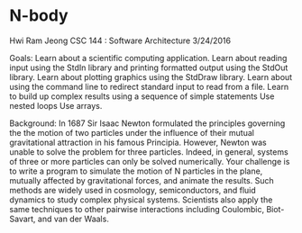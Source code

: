 # N-body

Hwi Ram Jeong
CSC 144 : Software Architecture
3/24/2016

Goals: Learn about a scientific computing application. Learn about reading input using the StdIn library and printing formatted output using the StdOut library. Learn about plotting graphics using the StdDraw library. Learn about using the command line to redirect standard input to read from a file. Learn to build up complex results using a sequence of simple statements Use nested loops Use arrays.

Background: In 1687 Sir Isaac Newton formulated the principles governing the the motion of two particles under the influence of their mutual gravitational attraction in his famous Principia. However, Newton was unable to solve the problem for three particles. Indeed, in general, systems of three or more particles can only be solved numerically. Your challenge is to write a program to simulate the motion of N particles in the plane, mutually affected by gravitational forces, and animate the results. Such methods are widely used in cosmology, semiconductors, and fluid dynamics to study complex physical systems. Scientists also apply the same techniques to other pairwise interactions including Coulombic, Biot-Savart, and van der Waals.
